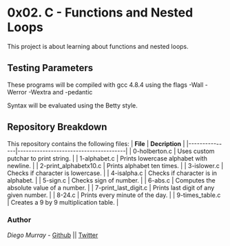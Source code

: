 # 0x02. C - Functions and Nested Loops

This project is about learning about functions and nested loops.

## Testing Parameters

These programs will be compiled with gcc 4.8.4 using the flags -Wall -Werror -Wextra and -pedantic

Syntax will be evaluated using the Betty style.

## Repository Breakdown
This repository contains the following files:
|   **File**    |  **Decription**                       |
|---------------|---------------------------------------|
| 0-holberton.c | Uses custom putchar to print string. |
| 1-alphabet.c | Prints lowercase alphabet with newline. |
| 2-print_alphabetx10.c | Prints alphabet ten times. |
| 3-islower.c | Checks if character is lowercase. |
| 4-isalpha.c | Checks if character is in alphabet. |
| 5-sign.c | Checks sign of number. |
| 6-abs.c | Computes the absolute value of a number. |
| 7-print_last_digit.c | Prints last digit of any given number. |
| 8-24.c | Prints every minute of the day. |
| 9-times_table.c | Creates a 9 by 9 multiplication table. |


### Author
*Diego Murray* - [Github](https://github.com/dmurr) || [Twitter](https://twitter.com/diegocmurray)
